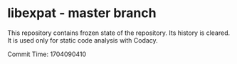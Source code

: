# libexpat - master branch

This repository contains frozen state of the repository.
Its history is cleared. It is used only for static code
analysis with Codacy.

Commit Time: 1704090410
